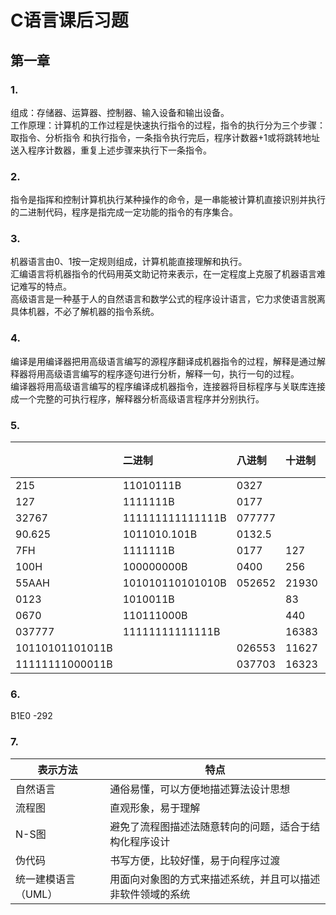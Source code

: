 # C语言课后习题

## 第一章

### 1.

组成：存储器、运算器、控制器、输入设备和输出设备。 <br> 工作原理：计算机的工作过程是快速执行指令的过程，指令的执行分为三个步骤：取指令、分析指令
和执行指令，一条指令执行完后，程序计数器+1或将跳转地址送入程序计数器，重复上述步骤来执行下一条指令。

### 2.

指令是指挥和控制计算机执行某种操作的命令，是一串能被计算机直接识别并执行的二进制代码，程序是指完成一定功能的指令的有序集合。

### 3.

机器语言由0、1按一定规则组成，计算机能直接理解和执行。<br>
汇编语言将机器指令的代码用英文助记符来表示，在一定程度上克服了机器语言难记难写的特点。 <br>
高级语言是一种基于人的自然语言和数学公式的程序设计语言，它力求使语言脱离具体机器，不必了解机器的指令系统。

### 4.

编译是用编译器把用高级语言编写的源程序翻译成机器指令的过程，解释是通过解释器将用高级语言编写的程序逐句进行分析，解释一句，执行一句的过程。<br>
编译器将用高级语言编写的程序编译成机器指令，连接器将目标程序与关联库连接成一个完整的可执行程序，解释器分析高级语言程序并分别执行。

### 5.

| |二进制|八进制|十进制|十六进制|
|:---|:---|:---|:---|:---|
|215|11010111B|0327| |D7H|
|127|1111111B|0177| |7FH|
|32767|111111111111111B|077777| |7FFFH|
|90.625|1011010.101B|0132.5| |5A.AH|
|7FH|1111111B|0177|127|
|100H|100000000B|0400|256|
|55AAH|101010110101010B|052652|21930|
|0123|1010011B| |83|53H|
|0670|110111000B| |440|1B8H|
|037777|11111111111111B| |16383|3FFFH|
|10110101101011B| |026553|11627|2D6BH|
|11111111000011B| |037703|16323|3FC3H|

### 6.
B1E0 -292

### 7.
|表示方法|特点|
|---|---|
|自然语言|通俗易懂，可以方便地描述算法设计思想|
|流程图|直观形象，易于理解|
|N-S图|避免了流程图描述法随意转向的问题，适合于结构化程序设计|
|伪代码|书写方便，比较好懂，易于向程序过渡|
|统一建模语言（UML）|用面向对象图的方式来描述系统，并且可以描述非软件领域的系统|







